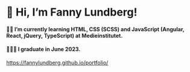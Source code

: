 # 👋 Hi, I’m Fanny Lundberg!

#### 👩‍💻 I’m currently learning HTML, CSS (SCSS) and JavaScript (Angular, React, jQuery, TypeScript) at Medieinstitutet. 

#### 👩🏼‍🎓 I graduate in June 2023.

https://fannylundberg.github.io/portfolio/
